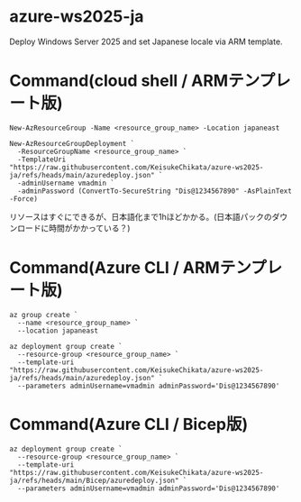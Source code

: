 # azure-ws2025-ja
Deploy Windows Server 2025 and set Japanese locale via ARM template.

# Command(cloud shell / ARMテンプレート版)
```
New-AzResourceGroup -Name <resource_group_name> -Location japaneast

New-AzResourceGroupDeployment `
  -ResourceGroupName <resource_group_name> `
  -TemplateUri "https://raw.githubusercontent.com/KeisukeChikata/azure-ws2025-ja/refs/heads/main/azuredeploy.json" `
  -adminUsername vmadmin `
  -adminPassword (ConvertTo-SecureString "Dis@1234567890" -AsPlainText -Force)
```
リソースはすぐにできるが、日本語化まで1hほどかかる。(日本語パックのダウンロードに時間がかかっている？)

# Command(Azure CLI / ARMテンプレート版)
```
az group create `
  --name <resource_group_name> `
  --location japaneast

az deployment group create `
  --resource-group <resource_group_name> `
  --template-uri "https://raw.githubusercontent.com/KeisukeChikata/azure-ws2025-ja/refs/heads/main/azuredeploy.json" `
  --parameters adminUsername=vmadmin adminPassword='Dis@1234567890'
```

# Command(Azure CLI / Bicep版)
```
az deployment group create `
  --resource-group <resource_group_name> `
  --template-uri "https://raw.githubusercontent.com/KeisukeChikata/azure-ws2025-ja/refs/heads/main/Bicep/azuredeploy.json" `
  --parameters adminUsername=vmadmin adminPassword='Dis@1234567890'
```

